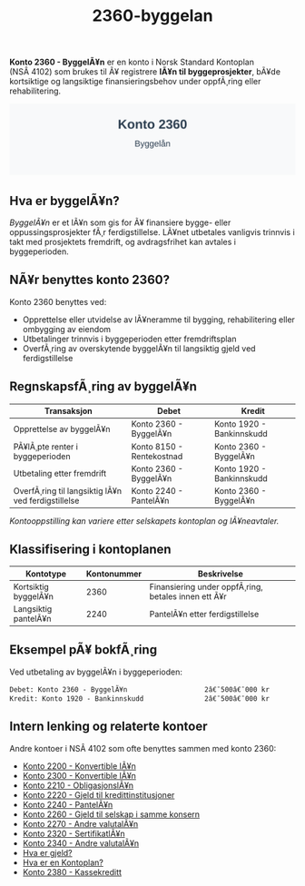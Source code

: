 ﻿---
title: "2360-byggelan"
meta_title: "2360-byggelan"
meta_description: '**Konto 2360 - ByggelÃ¥n** er en konto i Norsk Standard Kontoplan (NSÂ 4102) som brukes til Ã¥ registrere **lÃ¥n til byggeprosjekter**, bÃ¥de kortsiktige og lan...'
slug: 2360-byggelan
type: blog
layout: pages/single
---

**Konto 2360 - ByggelÃ¥n** er en konto i Norsk Standard Kontoplan (NSÂ 4102) som brukes til Ã¥ registrere **lÃ¥n til byggeprosjekter**, bÃ¥de kortsiktige og langsiktige finansieringsbehov under oppfÃ¸ring eller rehabilitering.

![Illustrasjon av konto 2360 byggelÃ¥n](2360-byggelan-image.svg)

## Hva er byggelÃ¥n?

*ByggelÃ¥n* er et lÃ¥n som gis for Ã¥ finansiere bygge- eller oppussingsprosjekter fÃ¸r ferdigstillelse. LÃ¥net utbetales vanligvis trinnvis i takt med prosjektets fremdrift, og avdragsfrihet kan avtales i byggeperioden.

## NÃ¥r benyttes konto 2360?

Konto 2360 benyttes ved:

* Opprettelse eller utvidelse av lÃ¥neramme til bygging, rehabilitering eller ombygging av eiendom
* Utbetalinger trinnvis i byggeperioden etter fremdriftsplan
* OverfÃ¸ring av overskytende byggelÃ¥n til langsiktig gjeld ved ferdigstillelse

## RegnskapsfÃ¸ring av byggelÃ¥n

| Transaksjon                                         | Debet                         | Kredit                         |
|-----------------------------------------------------|-------------------------------|--------------------------------|
| Opprettelse av byggelÃ¥n                              | Konto 2360 - ByggelÃ¥n         | Konto 1920 - Bankinnskudd      |
| PÃ¥lÃ¸pte renter i byggeperioden                      | Konto 8150 - Rentekostnad     | Konto 2360 - ByggelÃ¥n          |
| Utbetaling etter fremdrift                           | Konto 2360 - ByggelÃ¥n         | Konto 1920 - Bankinnskudd      |
| OverfÃ¸ring til langsiktig lÃ¥n ved ferdigstillelse    | Konto 2240 - PantelÃ¥n         | Konto 2360 - ByggelÃ¥n          |

_*Kontooppstilling kan variere etter selskapets kontoplan og lÃ¥neavtaler.*_

## Klassifisering i kontoplanen

| Kontotype                | Kontonummer | Beskrivelse                                         |
|--------------------------|-------------|-----------------------------------------------------|
| Kortsiktig byggelÃ¥n      | 2360        | Finansiering under oppfÃ¸ring, betales innen ett Ã¥r   |
| Langsiktig pantelÃ¥n      | 2240        | PantelÃ¥n etter ferdigstillelse                      |

## Eksempel pÃ¥ bokfÃ¸ring

Ved utbetaling av byggelÃ¥n i byggeperioden:

```plaintext
Debet: Konto 2360 - ByggelÃ¥n                   2â€¯500â€¯000 kr
Kredit: Konto 1920 - Bankinnskudd               2â€¯500â€¯000 kr
```

## Intern lenking og relaterte kontoer

Andre kontoer i NSÂ 4102 som ofte benyttes sammen med konto 2360:

* [Konto 2200 - Konvertible lÃ¥n](/blogs/kontoplan/2200-konvertible-lan "Konto 2200 - Konvertible lÃ¥n i Norsk Standard Kontoplan")
* [Konto 2300 - Konvertible lÃ¥n](/blogs/kontoplan/2300-konvertible-lan "Konto 2300 - Konvertible lÃ¥n i Norsk Standard Kontoplan")
* [Konto 2210 - ObligasjonslÃ¥n](/blogs/kontoplan/2210-obligasjonslan "Konto 2210 - ObligasjonslÃ¥n i Norsk Standard Kontoplan")
* [Konto 2220 - Gjeld til kredittinstitusjoner](/blogs/kontoplan/2220-gjeld-til-kredittinstitusjoner "Konto 2220 - Gjeld til kredittinstitusjoner i Norsk Standard Kontoplan")
* [Konto 2240 - PantelÃ¥n](/blogs/kontoplan/2240-pantelan "Konto 2240 - PantelÃ¥n i Norsk Standard Kontoplan")
* [Konto 2260 - Gjeld til selskap i samme konsern](/blogs/kontoplan/2260-gjeld-til-selskap-i-samme-konsern "Konto 2260 - Gjeld til selskap i samme konsern i Norsk Standard Kontoplan")
* [Konto 2270 - Andre valutalÃ¥n](/blogs/kontoplan/2270-andre-valutalan "Konto 2270 - Andre valutalÃ¥n i Norsk Standard Kontoplan")
* [Konto 2320 - SertifikatlÃ¥n](/blogs/kontoplan/2320-sertifikatlan "Konto 2320 - SertifikatlÃ¥n i Norsk Standard Kontoplan")
* [Konto 2340 - Andre valutalÃ¥n](/blogs/kontoplan/2340-andre-valutalan "Konto 2340 - Andre valutalÃ¥n i Norsk Standard Kontoplan")
* [Hva er gjeld?](/blogs/regnskap/hva-er-gjeld "Hva er Gjeld i Regnskap? Komplett Guide til Forpliktelser og Gjeldstyper")
* [Hva er en Kontoplan?](/blogs/regnskap/hva-er-kontoplan "Hva er en Kontoplan? Komplett Guide til Kontoplaner i Norsk Regnskap")
* [Konto 2380 - Kassekreditt](/blogs/kontoplan/2380-kassekreditt "Konto 2380 - Kassekreditt i Norsk Standard Kontoplan")
